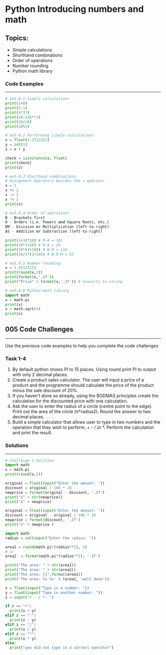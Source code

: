 # Python Introducing numbers and math

## Topics:
* Simple calculations
* Shorthand combinations
* Order of operations
* Number rounding
* Python math library

### Code Examples
---
```python
# ex5.0.1 Simple calculations
print(1+0)
print(2-1)
print(3*37)
print(10.536**2)
print(10//6)
print(10%3)
```
```Python
# ex5.0.2 Performing simple calculations
x = float(1.2312321)
y = int(1)
z = x + y

check = isinstance(z, float)
print(check)
print(z)
```
```Python
# ex5.0.3 Shorthand combinations
# Assignment Operators besides the = operator
x = 1
x += 2
x -= 2
x *= 2
print(x)
```
```python
# ex5.0.4 Order of operations
B - Brackets first
O - Orders (i.e. Powers and Square Roots, etc.)
DM - Division or Multiplication (left-to-right)
AS - Addition or Subtraction (left-to-right)

print(1+10*10) # M-A = 101
print(10*1+10) # M-A = 20
print(10*(1+10)) # B-M = 110
print(10/2*(1+10)) # B-D-M = 55
```
```Python
# ex5.0.5 Number rounding
x = 1.45123123
print(round(x,2))
print(format(x,'.2f'))
print("Price" + format(x,'.2f')) # Converts to string
```
```Python
# ex5.0.6 Python math library
import math
x = math.pi
print(x)
x = math.sqrt(4)
print(x)
```

## 005 Code Challenges
---
Use the previous code examples to help you complete the code challenges

### **Task 1-4**
1. By default python shows PI to 15 places. Using round print PI to output with only 2 decimal places.
2. Create a product sales calculator. The user will input a price of a product and the programme should calculate the price of the product minus the sale discount of 20%.
3. If you haven't done so already, using the BODMAS principles create the calculation for the discounted price with one calculation.
4. Ask the user to enter the radius of a circle
(centre point to the edge). Print out the area of the circle (π*radius2). Round the answer to two decimal places.
5. Build a simple calculator that allows user to type in two numbers and the operation that they wish to perform, + - / or *. Perform the calculation and print the result.

### Solutions
---
```Python
# Challenge 1 Solution
import math
x = math.pi
print(round(x,2))
```
```Python
original = float(input("Enter the amount: "))
discount = original / 100 * 10
newprice = format(original - discount, '.2f')
print("£" + str(newprice))
print("£" + newprice)
```
```Python
original = float(input("Enter the amount: "))
discount = original - original / 100 * 10 
newprice = format(discount, '.2f')
print("£" + newprice )
```
```Python
import math
radius = int(input("Enter the radius: "))

area1 = round(math.pi*(radius**2), 2)
# or
area2  = format(math.pi*(radius**2), '.2f')

print("The area: " + str(area1))
print("The area: " + str(area2))
print("The area: {}".format(area1))
print('The area: %s %s' % (area1, 'well done'))
```
```Python
x = float(input("Type in a number: "))
y = float(input("Type in another number: "))
z = input("+ - / *: ")

if z == "+":
  print(x + y)
elif z == "-":
  print(x - y)
elif z == "/":
  print(x / y)
elif z == "*":
  print(x * y)
else:
  print("you did not type in a correct operator")
```